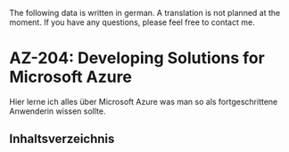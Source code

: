The following data is written in german. A translation is not planned at the moment. If you have any questions, please feel free to contact me.

# AZ-204: Developing Solutions for Microsoft Azure

Hier lerne ich alles über Microsoft Azure was man so als fortgeschrittene Anwenderin wissen sollte.

## Inhaltsverzeichnis
